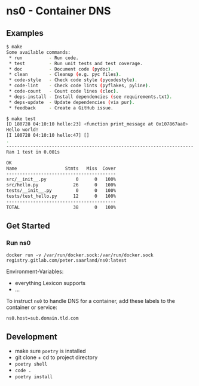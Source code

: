 # ns0 - Container DNS

## Examples

```bash
$ make
Some available commands:
 * run          - Run code.
 * test         - Run unit tests and test coverage.
 * doc          - Document code (pydoc).
 * clean        - Cleanup (e.g. pyc files).
 * code-style   - Check code style (pycodestyle).
 * code-lint    - Check code lints (pyflakes, pyline).
 * code-count   - Count code lines (cloc).
 * deps-install - Install dependencies (see requirements.txt).
 * deps-update  - Update dependencies (via pur).
 * feedback     - Create a GitHub issue.
```

```bash
$ make test
[D 180728 04:10:10 hello:23] <function print_message at 0x107867aa0>
Hello world!
[I 180728 04:10:10 hello:47] []
.
----------------------------------------------------------------------
Ran 1 test in 0.001s

OK
Name                  Stmts   Miss  Cover
-----------------------------------------
src/__init__.py           0      0   100%
src/hello.py             26      0   100%
tests/__init__.py         0      0   100%
tests/test_hello.py      12      0   100%
-----------------------------------------
TOTAL                    38      0   100%
```

## Get Started

### Run ns0

`docker run -v /var/run/docker.sock:/var/run/docker.sock registry.gitlab.com/peter.saarland/ns0:latest`

Environment-Variables:

* everything Lexicon supports
* ...

To instruct `ns0` to handle DNS for a container, add these labels to the container or service:

`ns0.host=sub.domain.tld.com`

## Development

* make sure `poetry` is installed
* git clone + cd to project directory
* `poetry shell`
* `code .`
* `poetry install`
